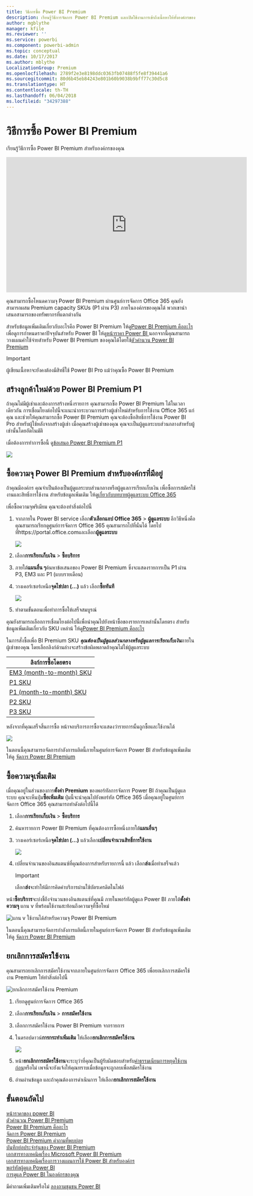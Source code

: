 ```yaml
---
title: วิธีการซื้อ Power BI Premium
description: เรียนรู้วิธีการจัดการ Power BI Premium และเปิดใช้งานการเข้าถึงเนื้อหาให้ทั้งองค์กรของคุณ
author: mgblythe
manager: kfile
ms.reviewer: ''
ms.service: powerbi
ms.component: powerbi-admin
ms.topic: conceptual
ms.date: 10/17/2017
ms.author: mblythe
LocalizationGroup: Premium
ms.openlocfilehash: 2789f2e3e8198ddc0363fb07488f5fe8f39441a6
ms.sourcegitcommit: 80d6b45eb84243e801b60b9038b9bff77c30d5c8
ms.translationtype: HT
ms.contentlocale: th-TH
ms.lasthandoff: 06/04/2018
ms.locfileid: "34297388"
---
```

# <a name="how-to-purchase-power-bi-premium"></a>วิธีการซื้อ Power BI Premium
เรียนรู้วิธีการซื้อ Power BI Premium สำหรับองค์กรของคุณ

<iframe width="640" height="360" src="https://www.youtube.com/embed/NkvYs5Qp4iA?rel=0&amp;showinfo=0" frameborder="0" allowfullscreen></iframe>

คุณสามารถซื้อโหนดความจุ Power BI Premium ผ่านศูนย์การจัดการ Office 365 คุณยังสามารถผสม Premium capacity SKUs (P1 ผ่าน P3) ภายในองค์กรของคุณได้ พวกเขานำเสนอสามารถของทรัพยากรที่แตกต่างกัน

สำหรับข้อมูลเพิ่มเติมเกี่ยวกับอะไรคือ Power BI Premium ให้ดู[Power BI Premium คืออะไร](service-premium.md) เพื่อดูการกำหนดราคาปัจจุบันสำหรับ Power BI ให้ดู[หน้าราคา Power BI ](https://powerbi.microsoft.com/pricing/) นอกจากนี้คุณสามารถวางแผนค่าใช้จ่ายสำหรับ Power BI Premium ของคุณได้โดยใช้[ตัวคำนวน Power BI Premium](https://powerbi.microsoft.com/calculator/)

> [!IMPORTANT]
> ผู้เขียนเนื้อหาจะยังคงต้องมีสิทธิ์ใช้ Power BI Pro แม้ว่าคุณซื้อ Power BI Premium
> 
> 

## <a name="create-a-new-tenant-with-power-bi-premium-p1"></a>สร้างลูกค้าใหม่ด้วย Power BI Premium P1
ถ้าคุณไม่มีผู้เช่าและต้องการสร้างหนึ่งรายการ คุณสามารถซื้อ Power BI Premium ได้ในเวลาเดียวกัน การเชื่อมโยงต่อไปนี้จะแนะนำกระบวนการสร้างผู้เช่าใหม่สำหรับการใช้งาน Office 365 แก่คุณ และช่วยให้คุณสามารถซื้อ Power BI Premium คุณจะต้องซื้อสิทธิ์การใช้งาน Power BI Pro สำหรับผู้ใช้หลังจากสร้างผู้เช่า เมื่อคุณสร้างผู้เช่าของคุณ คุณจะเป็นผู้ดูแลระบบส่วนกลางสำหรับผู้เช่านั้นโดยอัตโนมัติ

เมื่อต้องการทำการซื้อนี้ ดู[ข้อเสนอ Power BI Premium P1](https://signup.microsoft.com/Signup?OfferId=b3ec5615-cc11-48de-967d-8d79f7cb0af1)

![](media/service-admin-premium-purchase/premium-purchase-with-tenant.png)

## <a name="purchase-a-power-bi-premium-capacity-for-an-existing-organization"></a>ซื้อความจุ Power BI Premium สำหรับองค์กรที่มีอยู่
ถ้าคุณมีองค์กร คุณจำเป็นต้องเป็นผู้ดูแลระบบส่วนกลางหรือผู้ดูแลการเรียกเก็บเงิน เพื่อซื้อการสมัครใช้งานและสิทธิ์การใช้งาน สำหรับข้อมูลเพิ่มเติม ให้ดู[เกี่ยวกับบทบาทผู้ดูแลระบบ Office 365](https://support.office.com/article/About-Office-365-admin-roles-da585eea-f576-4f55-a1e0-87090b6aaa9d)

เพื่อซื้อความจุพรีเมียม คุณจะต้องทำสิ่งต่อไปนี้

1. จากภายใน Power BI service เลือก**ตัวเลือกแอป Office 365** > **ผู้ดูแลระบบ** อีกวิธีหนึ่งคือ คุณสามารถเรียกดูศูนย์การจัดการ Office 365 คุณสามารถไปที่นั่นได้ โดยไปที่https://portal.office.comและเลือก**ผู้ดูแลระบบ**
   
    ![](media/service-admin-premium-purchase/o365-app-picker.png)
2. เลือก**การเรียกเก็บเงิน** > **ซื้อบริการ**
3. ภายใต้**แผนอื่น ๆ**ค้นหาข้อเสนอของ Power BI Premium ซึ่งจะแสดงรายการเป็น P1 ผ่าน P3, EM3 และ P1 (แบบรายเดือน)
4. วางเคอร์เซอร์เหนือ**จุดไข่ปลา (...)** แล้ว เลือก**ซื้อทันที**
   
    ![](media/service-admin-premium-purchase/premium-purchase.png)
5. ทำตามขั้นตอนเพื่อทำการซื้อให้เสร็จสมบูรณ์

คุณยังสามารถเลือกการเชื่อมโยงต่อไปนี้เพื่อนำคุณไปยังหน้าซื้อของรายการเหล่านั้นโดยตรง สำหรับข้อมูลเพิ่มเติมเกี่ยวกับ SKU เหล่าน้ ให้ดู[Power BI Premium คืออะไร](service-premium.md#premiumskus)

ในการสั่งซื้อเพื่อ BI Premium SKU ***คุณต้องเป็นผู้ดูแลส่วนกลางหรือผู้ดูแลการเรียกเก็บเงิน***ภายในผู้เช่าของคุณ โดยเลือกลิงก์ด้านล่างจะสร้างข้อผิดพลาดถ้าคุณไม่ใช่ผู้ดูแลระบบ

| ลิงก์การซื้อโดยตรง |
| --- |
| [EM3 (month-to-month) SKU](https://portal.office.com/commerce/completeorder.aspx?OfferId=4004702D-749C-4F74-BF47-3048F1833780&adminportal=1) |
| [P1 SKU](https://portal.office.com/commerce/completeorder.aspx?OfferId=b3ec5615-cc11-48de-967d-8d79f7cb0af1&adminportal=1) |
| [P1 (month-to-month) SKU](https://portal.office.com/commerce/completeorder.aspx?OfferId=E4C8EDD3-74A1-4D42-A738-C647972FBE81&adminportal=1) |
| [P2 SKU](https://portal.office.com/commerce/completeorder.aspx?OfferId=062F2AA7-B4BC-4B0E-980F-2072102D8605&adminportal=1) |
| [P3 SKU](https://portal.office.com/commerce/completeorder.aspx?OfferId=40c7d673-375c-42a1-84ca-f993a524fed0&adminportal=1) |

หลังจากที่คุณเสร็จสิ้นการซื้อ หน้าจอบริการการซื้อจะแสดงว่ารายการนั้นถูกซื้อและใช้งานได้

![](media/service-admin-premium-purchase/premium-purchased.png)

ในตอนนี้คุณสามารถจัดการกำลังการผลิตนี้ภายในศูนย์การจัดการ Power BI สำหรับข้อมูลเพิ่มเติม ให้ดู [จัดการ Power BI Premium](service-admin-premium-manage.md)

## <a name="purchase-more-capacities"></a>ซื้อความจุเพิ่มเติม
เมื่อคุณอยู่ในส่วนของการ**ตั้งค่า Premium** ของพอร์ทัลการจัดการ Power BI ถ้าคุณเป็นผู้ดูแลระบบ คุณจะเห็นปุ่ม**ซื้อเพิ่มเติม** ปุ่มนี้จะนำคุณไปยังพอร์ทัล Office 365 เมื่อคุณอยู่ในศูนย์การจัดการ Office 365 คุณสามารถทำดังต่อไปนี้ได้

1. เลือก**การเรียกเก็บเงิน** > **ซื้อบริการ**
2. ค้นหารายการ Power BI Premium ที่คุณต้องการซื้อหนึ่งภายใต้**แผนอื่นๆ**
3. วางเคอร์เซอร์เหนือ**จุดไข่ปลา (...)** แล้วเลือก**เปลี่ยนจำนวนสิทธิ์การใช้งาน**
   
    ![](media/service-admin-premium-purchase/premium-purchase-more.png)
4. เปลี่ยนจำนวนของอินสแตนซ์ที่คุณต้องการสำหรับรายการนี้ แล้ว เลือก**ส่ง**เมื่อทำเสร็จแล้ว
   
   > [!IMPORTANT]
   > เลือก**ส่ง**จะทำให้มีการคิดค่าบริการผ่านใช้บัตรเครดิตในไฟล์
   > 
   > 

หน้า**ซื้อบริการ**จะบ่งชี้ถึงจำนวนของอินสแตนซ์ที่คุณมี ภายในพอร์ทัลผู้ดูแล Power BI ภายใต้**ตั้งค่าความจุ** แกน v ที่พร้อมใช้งานสะท้อนถึงความจุที่ซื้อใหม่

![แกน v ใช้งานได้สำหรับความจุ Power BI Premium](media/service-admin-premium-purchase/premium-capacities.png)

ในตอนนี้คุณสามารถจัดการกำลังการผลิตนี้ภายในศูนย์การจัดการ Power BI สำหรับข้อมูลเพิ่มเติม ให้ดู [จัดการ Power BI Premium](service-admin-premium-manage.md)

## <a name="cancel-your-subscription"></a>ยกเลิกการสมัครใช้งาน
คุณสามารถยกเลิกการสมัครใช้งานจากภายในศูนย์การจัดการ Office 365 เพื่อยกเลิกการสมัครใช้งาน Premium ให้ทำสิ่งต่อไปนี้

![](media/service-admin-premium-purchase/premium-cancel-subscription.png "ยกเลิกการสมัครใช้งาน Premium")

1. เรียกดูศูนย์การจัดการ Office 365
2. เลือก**การเรียกเก็บเงิน** > **การสมัครใช้งาน**
3. เลือกการสมัครใช้งาน Power BI Premium จากรายการ
4. ในดรอปดาวน์**การกระทำเพิ่มเติม** ให้เลือก**ยกเลิกการสมัครใช้งาน**
   
    ![](media/service-admin-premium-purchase/o365-more-actions.png)
5. หน้า**ยกเลิกการสมัครใช้งาน**จะระบุว่าที่คุณเป็นผู้รับผิดชอบสำหรับ[ค่าธรรมเนียมการหยุดใช้งานก่อน](https://support.office.com/article/early-termination-fees-6487d4de-401a-466f-8bc3-c0beb5cc40d3)หรือไม่ เพจนี้จะยังแจ้งให้คุณทราบเมื่อข้อมูลจะถูกลบเพื่อสมัครใช้งาน
6. อ่านผ่านข้อมูล และถ้าคุณต้องการดำเนินการ ให้เลือก**ยกเลิกการสมัครใช้งาน**

## <a name="next-steps"></a>ขั้นตอนถัดไป
[หน้าราคาของ power BI](https://powerbi.microsoft.com/pricing/)  
[ตัวคำนวณ Power BI Premium ](https://powerbi.microsoft.com/calculator/)  
[Power BI Premium คืออะไร](service-premium.md)  
[จัดการ Power BI Premium](service-admin-premium-manage.md)  
[Power BI Premium คำถามที่พบบ่อย](service-premium-faq.md)  
[บันทึกย่อประจำรุ่นของ Power BI Premium](service-premium-release-notes.md)  
[เอกสารทางเทคนิคเรื่อง Microsoft Power BI Premium](https://aka.ms/pbipremiumwhitepaper)  
[เอกสารทางเทคนิคเรื่องการวางแผนการใช้ Power BI สำหรับองค์กร](https://aka.ms/pbienterprisedeploy)  
[พอร์ทัลผู้ดูแล Power BI](service-admin-portal.md)  
[การดูแล Power BI ในองค์กรของคุณ](service-admin-administering-power-bi-in-your-organization.md)  

มีคำถามเพิ่มเติมหรือไม่ [ลองถามชุมชน Power BI](http://community.powerbi.com/)

